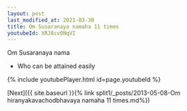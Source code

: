 ```yaml
---
layout: post
last_modified_at: 2021-03-30
title: Om Susaranaya namaha 11 times
youtubeId: XRJ8cv0NqVI
---
```

 
 
Om Susaranaya nama 
 
 -  Who can be attained easily 
 
  
 
  
 
 
 
 
 
 


{% include youtubePlayer.html id=page.youtubeId %}
 
[Next]({{ site.baseurl }}{% link  split1/_posts/2013-05-08-Om hiranyakavachodbhavaya namaha 11 times.md%})
 

